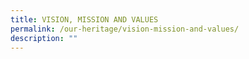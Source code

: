 ```yaml
---
title: VISION, MISSION AND VALUES
permalink: /our-heritage/vision-mission-and-values/
description: ""
---
```

